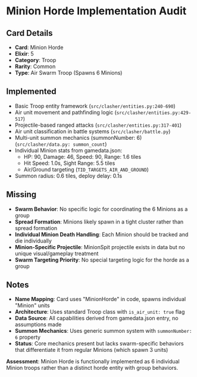 # Minion Horde Implementation Audit

## Card Details
- **Card**: Minion Horde
- **Elixir**: 5
- **Category**: Troop
- **Rarity**: Common
- **Type**: Air Swarm Troop (Spawns 6 Minions)

## Implemented
- Basic Troop entity framework (`src/clasher/entities.py:240-690`)
- Air unit movement and pathfinding logic (`src/clasher/entities.py:429-517`)
- Projectile-based ranged attacks (`src/clasher/entities.py:317-401`)
- Air unit classification in battle systems (`src/clasher/battle.py`)
- Multi-unit summon mechanics (summonNumber: 6) (`src/clasher/data.py: summon_count`)
- Individual Minion stats from gamedata.json:
  - HP: 90, Damage: 46, Speed: 90, Range: 1.6 tiles
  - Hit Speed: 1.0s, Sight Range: 5.5 tiles
  - Air/Ground targeting (`TID_TARGETS_AIR_AND_GROUND`)
- Summon radius: 0.6 tiles, deploy delay: 0.1s

## Missing
- **Swarm Behavior**: No specific logic for coordinating the 6 Minions as a group
- **Spread Formation**: Minions likely spawn in a tight cluster rather than spread formation
- **Individual Minion Death Handling**: Each Minion should be tracked and die individually
- **Minion-Specific Projectile**: MinionSpit projectile exists in data but no unique visual/gameplay treatment
- **Swarm Targeting Priority**: No special targeting logic for the horde as a group

## Notes
- **Name Mapping**: Card uses "MinionHorde" in code, spawns individual "Minion" units
- **Architecture**: Uses standard Troop class with `is_air_unit: true` flag
- **Data Source**: All capabilities derived from gamedata.json entry, no assumptions made
- **Summon Mechanics**: Uses generic summon system with `summonNumber: 6` property
- **Status**: Core mechanics present but lacks swarm-specific behaviors that differentiate it from regular Minions (which spawn 3 units)

**Assessment**: Minion Horde is functionally implemented as 6 individual Minion troops rather than a distinct horde entity with group behaviors.